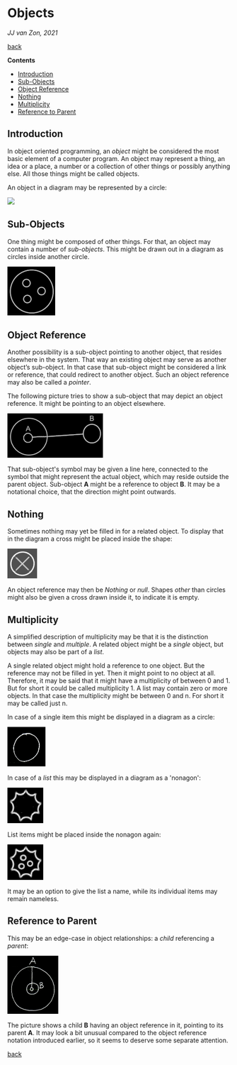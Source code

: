 ﻿Objects
=======

*JJ van Zon, 2021*

[back](../../)

__Contents__

- [Introduction](#introduction)
- [Sub-Objects](#sub-objects)
- [Object Reference](#object-reference)
- [Nothing](#nothing)
- [Multiplicity](#multiplicity)
- [Reference to Parent](#reference-to-parent)

Introduction
------------

In object oriented programming, an *object* might be considered the most basic element of a computer program. An object may represent a thing, an idea or a place, a number or a collection of other things or possibly anything else. All those things might be called objects.

An object in a diagram may be represented by a circle:

![](images/Objects.001.png)

Sub-Objects
-----------

One thing might be composed of other things. For that, an object may contain a number of *sub-objects*. This might be drawn out in a diagram as circles inside another circle.

![](images/Objects.002.png)

Object Reference
----------------

Another possibility is a sub-object pointing to another object, that resides elsewhere in the system. That way an existing object may serve as another object’s sub-object. In that case that sub-object might be considered a link or reference, that could redirect to another object. Such an object reference may also be called a *pointer*.

The following picture tries to show a sub-object that may depict an object reference. It might be pointing to an object elsewhere.

![](images/Objects.003.png)

That sub-object's symbol may be given a line here, connected to the symbol that might represent the actual object, which may reside outside the parent object. Sub-object __A__ might be a reference to object __B__. It may be a notational choice, that the direction might point outwards.

Nothing
-------

Sometimes nothing may yet be filled in for a related object. To display that in the diagram a cross might be placed inside the shape:

![](images/Objects.004.png)

An object reference may then be *Nothing* or *null*. Shapes *other* than circles might also be given a cross drawn inside it, to indicate it is empty.

Multiplicity
------------

A simplified description of multiplicity may be that it is the distinction between *single* and *multiple*. A related object might be a *single* object, but objects may also be part of a *list*.

A single related object might hold a reference to one object. But the reference may not be filled in yet. Then it might point to no object at all. Therefore, it may be said that it might have a multiplicity of between 0 and 1. But for short it could be called multiplicity 1. A list may contain zero or more objects. In that case the multiplicity might be between 0 and n. For short it may be called just n.

In case of a single item this might be displayed in a diagram as a circle:

![](images/Objects.005.png)

In case of a *list* this may be displayed in a diagram as a 'nonagon':

![](images/Objects.006.png)

List items might be placed inside the nonagon again:

![](images/Objects.007.png)

It may be an option to give the list a name, while its individual items may remain nameless.

Reference to Parent
-------------------

This may be an edge-case in object relationships: a *child* referencing a *parent*:

![](images/reference-to-parent.png)

The picture shows a child __B__ having an object reference in it, pointing to its parent __A__. It may look a bit unusual compared to the object reference notation introduced earlier, so it seems to deserve some separate attention.

[back](../../)